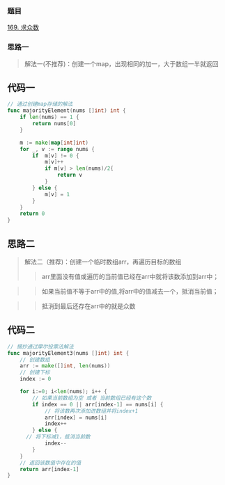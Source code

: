 ### 题目
[169. 求众数](https://leetcode-cn.com/problems/majority-element/solution/)

### 思路一
>解法一(不推荐)：创建一个map，出现相同的加一，大于数组一半就返回

## 代码一
```go
// 通过创建map存储的解法
func majorityElement(nums []int) int {
	if len(nums) == 1 {
		return nums[0]
	}

	m := make(map[int]int)
	for _, v := range nums {
		if  m[v] != 0 {
			m[v]++
			if m[v] > len(nums)/2{
				return v
			}
		} else {
			m[v] = 1
		}
	}
	return 0
}
```


## 思路二
>解法二（推荐)：创建一个临时数组arr，再遍历目标的数组
  >>arr里面没有值或遍历的当前值已经在arr中就将该数添加到arr中；
  
  >>如果当前值不等于arr中的值,将arr中的值减去一个，抵消当前值；
  
  >>抵消到最后还存在arr中的就是众数
## 代码二
```go
// 摘抄通过摩尔投票法解法
func majorityElement3(nums []int) int {
	// 创建数组
	arr := make([]int, len(nums))
	// 创建下标
	index := 0

	for i:=0; i<len(nums); i++ {
		// 如果当前数组为空 或者 当前数组已经有这个数
		if index == 0 || arr[index-1] == nums[i] {
			// 将该数再次添加进数组并将index+1
			arr[index] = nums[i]
			index++
		} else {
      // 将下标减1，抵消当前数
			index--
		}
	}
	// 返回该数值中存在的值
	return arr[index-1]
}
